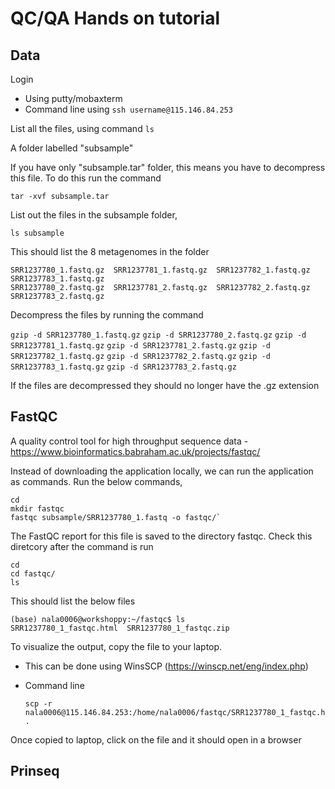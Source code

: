 # QC/QA Hands on tutorial

## Data 
Login
- Using putty/mobaxterm 
- Command line using `ssh username@115.146.84.253`

List all the files, using command `ls`
  
  A folder labelled "subsample"

If you have only "subsample.tar" folder, this means you have to decompress this file. To do this run the command 
  
  `tar -xvf subsample.tar`

List out the files in the subsample folder, 

  `ls subsample`
  
This should list the 8 metagenomes in the folder 

    SRR1237780_1.fastq.gz  SRR1237781_1.fastq.gz  SRR1237782_1.fastq.gz  SRR1237783_1.fastq.gz
    SRR1237780_2.fastq.gz  SRR1237781_2.fastq.gz  SRR1237782_2.fastq.gz  SRR1237783_2.fastq.gz

Decompress the files by running the command 

`gzip -d SRR1237780_1.fastq.gz`
`gzip -d SRR1237780_2.fastq.gz`
`gzip -d SRR1237781_1.fastq.gz`
`gzip -d SRR1237781_2.fastq.gz`
`gzip -d SRR1237782_1.fastq.gz`
`gzip -d SRR1237782_2.fastq.gz`
`gzip -d SRR1237783_1.fastq.gz`
`gzip -d SRR1237783_2.fastq.gz`

If the files are decompressed they should no longer have the .gz extension

## FastQC 
A quality control tool for high throughput sequence data - https://www.bioinformatics.babraham.ac.uk/projects/fastqc/

Instead of downloading the application locally, we can run the application as commands. 
Run the below commands, 

    cd
    mkdir fastqc
    fastqc subsample/SRR1237780_1.fastq -o fastqc/`
 
The FastQC report for this file is saved to the directory fastqc. Check this diretcory after the command is run

    cd 
    cd fastqc/
    ls

This should list the below files

    (base) nala0006@workshoppy:~/fastqc$ ls
    SRR1237780_1_fastqc.html  SRR1237780_1_fastqc.zip

To visualize the output, copy the file to your laptop. 
- This can be done using WinsSCP (https://winscp.net/eng/index.php)
- Command line 

      scp -r nala0006@115.146.84.253:/home/nala0006/fastqc/SRR1237780_1_fastqc.html .

Once copied to laptop, click on the file and it should open in a browser

## Prinseq 



